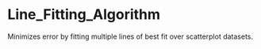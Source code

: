 # Line_Fitting_Algorithm
Minimizes error by fitting multiple lines of best fit over scatterplot datasets.
